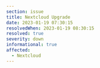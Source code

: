 ```yaml
---
section: issue
title: Nextcloud Upgrade
date: 2023-01-19 07:30:15
resolvedWhen: 2023-01-19 08:30:15
resolved: true
severity: down
informational: true
affected:
  - Nextcloud
---
```

